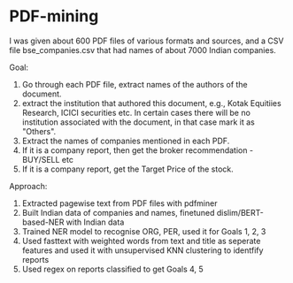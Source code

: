 # PDF-mining

I was given about 600 PDF files of various formats and sources, and a CSV file bse_companies.csv that had names of about 7000 Indian companies.

Goal:
1. Go through each PDF file, extract names of the authors of the document.
2. extract the institution that authored this document, e.g., Kotak Equitiies Research, ICICI securities etc. In certain cases there will be no institution associated with the document, in that case mark it as "Others".
3. Extract the names of companies mentioned in each PDF.
4. If it is a company report, then get the broker recommendation - BUY/SELL etc
5. If it is a company report, get the Target Price of the stock.

Approach:

1. Extracted pagewise text from PDF files with pdfminer
2. Built Indian data of companies and names, finetuned dislim/BERT-based-NER with Indian data
3. Trained NER model to recognise ORG, PER, used it for Goals 1, 2, 3
4. Used fasttext with weighted words from text and title as seperate features and used it with unsupervised KNN clustering to identfify reports
5. Used regex on reports classified to get Goals 4, 5
